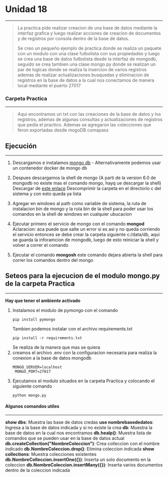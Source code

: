 # Unidad 18
----
>La practica pide realizar creacion de una base de datos mediante la interfaz grafica y luego realizar acciones de creacion de documentos y de registros por consola dentro de la base de datos.
>
>Se creo un pequeño ejemplo de practica donde se realiza un paquete con un modulo con una clase futbolista con sus propiedades y luego se crea una base de datos futbolista desde la interfaz de mongodb, seguido se crea tambien una clase mongo.py donde se realizan un par de logicas donde se realiza la insercion de varios registros ademas de realizar actualizaciones busquedas y eliminacion de registros en la base de datos a la cual nos conectamos de manera local mediante el puerto 27017

### Carpeta Practica
----
>Aqui encontramos un txt con las creaciones de la base de datos y los registros, ademas de algunas consultas y actualizaciones de registros que pedia el practico. Ademas se agregaron las colecciones que feron exportadas desde mogoDB comapass

## Ejecución
----
1) Descargamos e instalamos [mongo db](https://www.mongodb.com/try/download/community) - Alternativamente podemos usar un contenedor docker de mongo db
2) Despues descargamos la shell de mongo (A parti de la version 6.0 de mongodb no existe mas el comando mongo, hayq ue descargar la shell)
   Descargar de [este enlace](https://www.mongodb.com/try/download/shell)
   Descomprimir la carpeta en el directorio c del sistema y con esto queda ya lista

3) Agregar en windows al path como variable de sistema, la ruta de instalacion bin de mongo y la ruta bin de la shell para poder usar los comandos en la shell de windows en cualquier ubucacion
4) Ejecutar primero el servicio de mongo con el comando **mongod**
   Aclaracion: aca puede que salte un error si es asi y no queda corriendo el servicio entonces se debe crear la carpeta siguiente c:/data/db, aqui se guarda la inforamcion de mongodb, luego de esto reiniciar la shell y volver a correr el comando
5) Ejecutar el comando **mongosh** este comando dejara abierta la shell para correr los comandos dentro del mongo

## Seteos para la ejecucion de el modulo mongo.py de la carpeta Practica
----
**Hay que tener el ambiente activado**

1) Instalamos el modulo de pymongo con el comando
   ~~~
   pip install pymongo
   ~~~
   Tambien podemos instalar con el archivo requirements.txt
   ~~~
   pip install -r requirements.txt
   ~~~
   Se realiza de la manera que mas se quiera
2) creamos el archivo .env con la configuracion necesaria para realiza la conexion a la base de datos mongodb
   ~~~
   MONGO_SERVER=localhost
    MONGO_PORT=27017
   ~~~
3) Ejecutamos el modulo situados en la carpeta Practica y colocando el siguiente comando
   ~~~
   python mongo.py
   ~~~

#### Algunos comandos utiles
---
**show dbs**: Muestra las base de datos credas
**use nombrebasededatos**: Ingresa a la base de datos indicada y si no existe la crea
**db**: Muestra la base de datos en la cual nos encontramos
**db.healp()**: Muestra lista de comandos que se pueden usar en la base de datos actual
**db.createCollection("NombreColeccion")**: Crea colleccion con el nombre indicado
**db.NombreColeccion.drop()**: Elimina coleccion indicada
**show collections**: Muestra colecciones existentes
**db.NombreColleccion.insertOne({})**: Inserta un solo documento en la coleccion
**db.NombreColeccion.insertMany({})**: Inserta varios documentos dentro de la coleccion indicada
